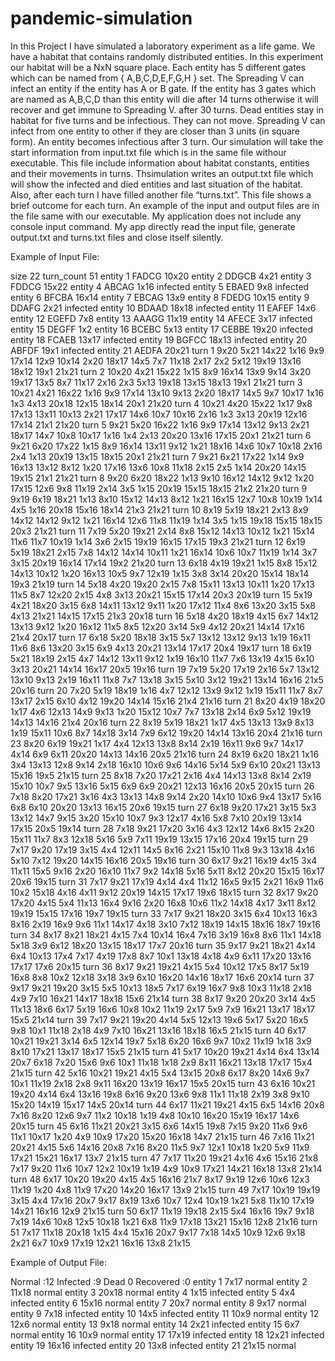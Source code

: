 # pandemic-simulation
 In this Project I have simulated a laboratory experiment as a life game. We have a habitat that contains randomly distributed entities. In this experiment our habitat will be a NxN square place. Each entity has 5 different gates which can be named from { A,B,C,D,E,F,G,H } set. The Spreading V can infect an entity if the entity has A or B gate. If the entity has 3 gates which are named as A,B,C,D than this entity will die after 14 turns otherwise it will recover and get immune to Spreading V. after 30 turns. Dead entities stay in habitat for five turns and be infectious. They can not move. Spreading V can infect from one entity to other if they are closer than 3 units (in square form). An entity becomes infectious after 3 turn. Our simulation will take the start information from input.txt file which is in the same file withour executable. This file include information about habitat constants, entities and their movements in turns. Thsimulation writes an output.txt file which will show the infected and died entities and last situation of the habitat. Also, after each turn I have filled another file “turns.txt”. This file shows a brief outcome for each turn. An example of the input and output files are in the file same with our executable. My application does not include any console input command. My app directly read the input file, generate output.txt and turns.txt files and close itself silently.

Example of Input File:

size 22
turn_count 51
entity 1 FADCG 10x20
entity 2 DDGCB 4x21
entity 3 FDDCG 15x22
entity 4 ABCAG 1x16 infected
entity 5 EBAED 9x8 infected
entity 6 BFCBA 16x14
entity 7 EBCAG 13x9
entity 8 FDEDG 10x15
entity 9 DDAFG 2x21 infected
entity 10 BDAAD 18x18 infected
entity 11 EAFEF 14x6
entity 12 EGEFD 7x8
entity 13 AAAGG 11x19
entity 14 AFECE 3x17 infected
entity 15 DEGFF 1x2
entity 16 BCEBC 5x13
entity 17 CEBBE 19x20 infected
entity 18 FCAEB 13x17 infected
entity 19 BGFCC 18x13 infected
entity 20 ABFDF 19x1 infected
entity 21 AEDFA 20x21
turn 1 9x20 5x21 14x22 1x16 9x9 17x14 12x9 10x14 2x20 18x17 14x5 7x7 11x18 2x17 2x2 5x12 19x19 13x16 18x12 19x1 21x21 
turn 2 10x20 4x21 15x22 1x15 8x9 16x14 13x9 9x14 3x20 19x17 13x5 8x7 11x17 2x16 2x3 5x13 19x18 13x15 18x13 19x1 21x21 
turn 3 10x21 4x21 16x22 1x16 9x9 17x14 13x10 9x13 2x20 18x17 14x5 9x7 10x17 1x16 1x3 4x13 20x18 12x15 18x14 20x1 21x20 
turn 4 10x21 4x20 15x22 1x17 9x8 17x13 13x11 10x13 2x21 17x17 14x6 10x7 10x16 2x16 1x3 3x13 20x19 12x16 17x14 21x1 21x20 
turn 5 9x21 5x20 16x22 1x16 9x9 17x14 13x12 9x13 2x21 18x17 14x7 10x8 10x17 1x16 1x4 2x13 20x20 13x16 17x15 20x1 21x21 
turn 6 9x21 6x20 17x22 1x15 8x9 16x14 13x11 9x12 1x21 18x16 14x6 10x7 10x18 2x16 2x4 1x13 20x19 13x15 18x15 20x1 21x21 
turn 7 9x21 6x21 17x22 1x14 9x9 16x13 13x12 8x12 1x20 17x16 13x6 10x8 11x18 2x15 2x5 1x14 20x20 14x15 19x15 21x1 21x21 
turn 8 9x20 6x20 18x22 1x13 9x10 16x12 14x12 9x12 1x20 17x15 12x6 9x8 11x19 2x14 3x5 1x15 20x19 15x15 18x15 21x2 21x20 
turn 9 9x19 6x19 18x21 1x13 8x10 15x12 14x13 8x12 1x21 16x15 12x7 10x8 10x19 1x14 4x5 1x16 20x18 15x16 18x14 21x3 21x21 
turn 10 8x19 5x19 18x21 2x13 8x9 14x12 14x12 9x12 1x21 16x14 12x6 11x8 11x19 1x14 3x5 1x15 19x18 15x15 18x15 20x3 21x21 
turn 11 7x19 5x20 19x21 2x14 8x8 15x12 14x13 10x12 1x21 15x14 11x6 11x7 10x19 1x14 3x6 2x15 19x19 16x15 17x15 19x3 21x21 
turn 12 6x19 5x19 18x21 2x15 7x8 14x12 14x14 10x11 1x21 16x14 10x6 10x7 11x19 1x14 3x7 3x15 20x19 16x14 17x14 19x2 21x20 
turn 13 6x18 4x19 19x21 1x15 8x8 15x12 14x13 10x12 1x20 16x13 10x5 9x7 12x19 1x15 3x8 3x14 20x20 15x14 18x14 19x3 21x19 
turn 14 5x18 4x20 19x20 2x15 7x8 15x11 13x13 10x11 1x20 17x13 11x5 8x7 12x20 2x15 4x8 3x13 20x21 15x15 17x14 20x3 20x19 
turn 15 5x19 4x21 18x20 3x15 6x8 14x11 13x12 9x11 1x20 17x12 11x4 8x6 13x20 3x15 5x8 4x13 21x21 14x15 17x15 21x3 20x18 
turn 16 5x18 4x20 18x19 4x15 6x7 14x12 13x13 9x12 1x20 16x12 11x5 8x5 12x20 3x14 5x9 4x12 20x21 14x14 17x16 21x4 20x17 
turn 17 6x18 5x20 18x18 3x15 5x7 13x12 13x12 9x13 1x19 16x11 11x6 8x6 13x20 3x15 6x9 4x13 20x21 13x14 17x17 20x4 19x17 
turn 18 6x19 5x21 18x19 2x15 4x7 14x12 13x11 9x12 1x19 16x10 11x7 7x6 13x19 4x15 6x10 3x13 20x21 14x14 16x17 20x5 19x16 
turn 19 7x19 5x20 17x19 2x16 5x7 13x12 13x10 9x13 2x19 16x11 11x8 7x7 13x18 3x15 5x10 3x12 19x21 13x14 16x16 21x5 20x16 
turn 20 7x20 5x19 18x19 1x16 4x7 12x12 13x9 9x12 1x19 15x11 11x7 8x7 13x17 2x15 6x10 4x12 19x20 14x14 15x16 21x4 21x16 
turn 21 8x20 4x19 18x20 1x17 4x6 12x13 14x9 9x13 1x20 15x12 10x7 7x7 13x18 2x14 6x9 5x12 19x19 14x13 14x16 21x4 20x16 
turn 22 8x19 5x19 18x21 1x17 4x5 13x13 13x9 8x13 1x19 15x11 10x6 8x7 14x18 3x14 7x9 6x12 19x20 14x14 13x16 20x4 21x16 
turn 23 8x20 6x19 19x21 1x17 4x4 12x13 13x8 8x14 2x19 16x11 9x6 9x7 14x17 4x14 6x9 6x11 20x20 14x13 14x16 20x5 21x16 
turn 24 8x19 6x20 18x21 1x16 3x4 13x13 12x8 9x14 2x18 16x10 10x6 9x6 14x16 5x14 5x9 6x10 20x21 13x13 15x16 19x5 21x15 
turn 25 8x18 7x20 17x21 2x16 4x4 14x13 13x8 8x14 2x19 15x10 10x7 9x5 13x16 5x15 6x9 6x9 20x21 12x13 16x16 20x5 20x15 
turn 26 7x18 8x20 17x21 3x16 4x3 13x13 14x8 9x14 2x20 14x10 10x6 9x4 13x17 5x16 6x8 6x10 20x20 13x13 16x15 20x6 19x15 
turn 27 6x18 9x20 17x21 3x15 5x3 13x12 14x7 9x15 3x20 15x10 10x7 9x3 12x17 4x16 5x8 7x10 20x19 13x14 17x15 20x5 19x14 
turn 28 7x18 9x21 17x20 3x16 4x3 12x12 14x6 8x15 2x20 15x11 11x7 8x3 12x18 5x16 5x9 7x11 19x19 13x15 17x16 20x4 19x15 
turn 29 7x17 9x20 17x19 3x15 4x4 12x11 14x5 8x16 2x21 15x10 11x8 9x3 13x18 4x16 5x10 7x12 19x20 14x15 16x16 20x5 19x16 
turn 30 6x17 9x21 16x19 4x15 3x4 11x11 15x5 9x16 2x20 16x10 11x7 9x2 14x18 5x16 5x11 8x12 20x20 15x15 16x17 20x6 19x15 
turn 31 7x17 9x21 17x19 4x14 4x4 11x12 16x5 9x15 2x21 16x9 11x6 10x2 15x18 4x16 4x11 9x12 20x19 14x15 17x17 19x6 18x15 
turn 32 8x17 9x20 17x20 4x15 5x4 11x13 16x4 9x16 2x20 16x8 10x6 11x2 14x18 4x17 3x11 8x12 19x19 15x15 17x16 19x7 19x15 
turn 33 7x17 9x21 18x20 3x15 6x4 10x13 16x3 8x16 2x19 16x9 9x6 11x1 14x17 4x18 3x10 7x12 18x19 14x15 18x16 18x7 19x16 
turn 34 8x17 8x21 18x21 4x15 7x4 10x14 16x4 7x16 3x19 16x8 8x6 11x1 14x18 5x18 3x9 6x12 18x20 13x15 18x17 17x7 20x16 
turn 35 9x17 9x21 18x21 4x14 6x4 10x13 17x4 7x17 4x19 17x8 8x7 10x1 13x18 4x18 4x9 6x11 17x20 13x16 17x17 17x6 20x15 
turn 36 8x17 9x21 19x21 4x15 5x4 10x12 17x5 8x17 5x19 16x8 8x8 10x2 12x18 3x18 3x9 6x10 16x20 14x16 18x17 16x6 20x14 
turn 37 9x17 9x21 19x20 3x15 5x5 10x13 18x5 7x17 6x19 16x7 9x8 10x3 11x18 2x18 4x9 7x10 16x21 14x17 18x18 15x6 21x14 
turn 38 8x17 9x20 20x20 3x14 4x5 11x13 18x6 6x17 5x19 16x6 10x8 10x2 11x19 2x17 5x9 7x9 16x21 13x17 18x17 15x5 21x14 
turn 39 7x17 9x21 19x20 4x14 5x5 12x13 19x6 5x17 5x20 16x5 9x8 10x1 11x18 2x18 4x9 7x10 16x21 13x16 18x18 16x5 21x15 
turn 40 6x17 10x21 19x21 3x14 6x5 12x14 19x7 5x18 6x20 16x6 9x7 10x2 11x19 1x18 3x9 8x10 17x21 13x17 18x17 15x5 21x15 
turn 41 5x17 10x20 19x21 4x14 6x4 13x14 20x7 6x18 7x20 15x6 9x6 10x1 11x18 1x18 2x9 8x11 16x21 13x18 17x17 15x4 21x15 
turn 42 5x16 10x21 19x21 4x15 5x4 13x15 20x8 6x17 8x20 14x6 9x7 10x1 11x19 2x18 2x8 9x11 16x20 13x19 16x17 15x5 20x15 
turn 43 6x16 10x21 19x20 4x14 6x4 13x16 19x8 6x16 9x20 13x6 9x8 11x1 11x18 2x19 3x8 9x10 15x20 14x19 15x17 14x5 20x14 
turn 44 6x17 11x21 19x21 4x15 6x5 14x16 20x8 7x16 8x20 12x6 9x7 11x2 10x18 1x19 4x8 10x10 16x20 15x19 16x17 14x6 20x15 
turn 45 6x16 11x21 20x21 3x15 6x6 14x15 19x8 7x15 9x20 11x6 9x6 11x1 10x17 1x20 4x9 10x9 17x20 15x20 16x18 14x7 21x15 
turn 46 7x16 11x21 20x21 4x15 5x6 14x16 20x8 7x16 8x20 11x5 9x7 12x1 10x18 1x20 5x9 11x9 17x21 15x21 16x17 13x7 21x15 
turn 47 7x17 11x20 19x21 4x16 4x6 15x16 21x8 7x17 9x20 11x6 10x7 12x2 10x19 1x19 4x9 10x9 17x21 14x21 16x18 13x8 21x14 
turn 48 6x17 10x20 19x20 4x15 4x5 16x16 21x7 8x17 9x19 12x6 10x6 12x3 11x19 1x20 4x8 11x9 17x20 14x20 16x17 13x9 21x15 
turn 49 7x17 10x19 19x19 3x15 4x4 17x16 20x7 9x17 8x19 13x6 10x7 12x4 10x19 1x21 5x8 11x10 17x19 14x21 16x16 12x9 21x15 
turn 50 6x17 11x19 19x18 2x15 5x4 16x16 19x7 9x18 7x19 14x6 10x8 12x5 10x18 1x21 6x8 11x9 17x18 13x21 15x16 12x8 21x16 
turn 51 7x17 11x18 20x18 1x15 4x4 15x16 20x7 9x17 7x18 14x5 10x9 12x6 9x18 2x21 6x7 10x9 17x19 12x21 16x16 13x8 21x15 


Example of Output File:

Normal    :12
Infected  :9
Dead      0
Recovered :0
entity 1 7x17 normal
entity 2 11x18 normal
entity 3 20x18 normal
entity 4 1x15 infected
entity 5 4x4 infected
entity 6 15x16 normal
entity 7 20x7 normal
entity 8 9x17 normal
entity 9 7x18 infected
entity 10 14x5 infected
entity 11 10x9 normal
entity 12 12x6 normal
entity 13 9x18 normal
entity 14 2x21 infected
entity 15 6x7 normal
entity 16 10x9 normal
entity 17 17x19 infected
entity 18 12x21 infected
entity 19 16x16 infected
entity 20 13x8 infected
entity 21 21x15 normal
